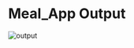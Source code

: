 # Meal_App Output
![output](https://user-images.githubusercontent.com/105339279/186947336-4476931c-0f8a-418a-a0ce-b95502696c44.png)
